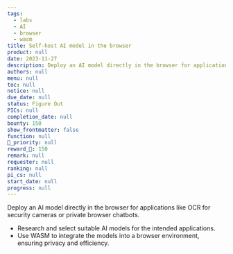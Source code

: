 ```yaml
---
tags: 
  - labs
  - AI
  - browser
  - wasm
title: Self-host AI model in the browser
product: null
date: 2023-11-27
description: Deploy an AI model directly in the browser for applications like OCR for security cameras or private browser chatbots.
authors: null
menu: null
toc: null
notice: null
due_date: null
status: Figure Out
PICs: null
completion_date: null
bounty: 150
show_frontmatter: false
function: null
🔺_priority: null
reward_🧊: 150
remark: null
requester: null
ranking: null
pi_cs: null
start_date: null
progress: null
---
```


Deploy an AI model directly in the browser for applications like OCR for security cameras or private browser chatbots.

* Research and select suitable AI models for the intended applications.
* Use WASM to integrate the models into a browser environment, ensuring privacy and efficiency.